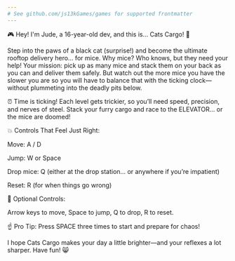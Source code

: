 ```yaml
---
# See github.com/js13kGames/games for supported frontmatter
---
```

🎮 Hey! I'm Jude, a 16-year-old dev, and this is… Cats Cargo! 🐾

Step into the paws of a black cat (surprise!) and become the ultimate rooftop delivery hero… for mice. Why mice? Who knows, but they need your help! Your mission: pick up as many mice and stack them on your back as you can and deliver them safely. But watch out the more mice you have the slower you are so you will have to balance that with the ticking clock—without plummeting into the deadly pits below.

⏰ Time is ticking! Each level gets trickier, so you’ll need speed, precision, and nerves of steel. Stack your furry cargo and race to the ELEVATOR… or the mice are doomed!

💥 Controls That Feel Just Right:

Move: A / D

Jump: W or Space

Drop mice: Q (either at the drop station… or anywhere if you’re impatient)

Reset: R (for when things go wrong)

🎯 Optional Controls:

Arrow keys to move, Space to jump, Q to drop, R to reset.

☝️ Pro Tip: Press SPACE three times to start and prepare for chaos!

I hope Cats Cargo makes your day a little brighter—and your reflexes a lot sharper. Have fun! 😸